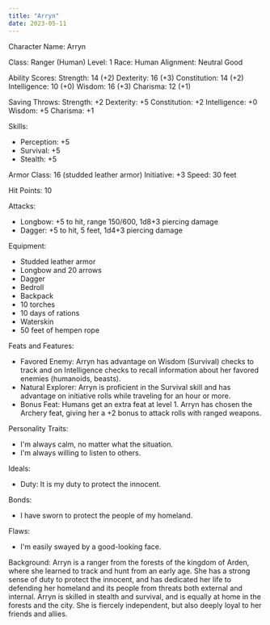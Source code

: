 ```yaml
---
title: "Arryn"
date: 2023-05-11
---
```

Character Name: Arryn

Class: Ranger (Human)
Level: 1
Race: Human
Alignment: Neutral Good

Ability Scores:
Strength: 14 (+2)
Dexterity: 16 (+3)
Constitution: 14 (+2)
Intelligence: 10 (+0)
Wisdom: 16 (+3)
Charisma: 12 (+1)

Saving Throws:
Strength: +2
Dexterity: +5
Constitution: +2
Intelligence: +0
Wisdom: +5
Charisma: +1

Skills:
- Perception: +5
- Survival: +5
- Stealth: +5

Armor Class: 16 (studded leather armor)
Initiative: +3
Speed: 30 feet

Hit Points: 10

Attacks:
- Longbow: +5 to hit, range 150/600, 1d8+3 piercing damage
- Dagger: +5 to hit, 5 feet, 1d4+3 piercing damage

Equipment:
- Studded leather armor
- Longbow and 20 arrows
- Dagger
- Bedroll
- Backpack
- 10 torches
- 10 days of rations
- Waterskin
- 50 feet of hempen rope

Feats and Features:
- Favored Enemy: Arryn has advantage on Wisdom (Survival) checks to track and on Intelligence checks to recall information about her favored enemies (humanoids, beasts).
- Natural Explorer: Arryn is proficient in the Survival skill and has advantage on initiative rolls while traveling for an hour or more.
- Bonus Feat: Humans get an extra feat at level 1. Arryn has chosen the Archery feat, giving her a +2 bonus to attack rolls with ranged weapons.

Personality Traits:
- I'm always calm, no matter what the situation.
- I'm always willing to listen to others.

Ideals:
- Duty: It is my duty to protect the innocent.

Bonds:
- I have sworn to protect the people of my homeland.

Flaws:
- I'm easily swayed by a good-looking face.

Background:
Arryn is a ranger from the forests of the kingdom of Arden, where she learned to track and hunt from an early age. She has a strong sense of duty to protect the innocent, and has dedicated her life to defending her homeland and its people from threats both external and internal. Arryn is skilled in stealth and survival, and is equally at home in the forests and the city. She is fiercely independent, but also deeply loyal to her friends and allies.
